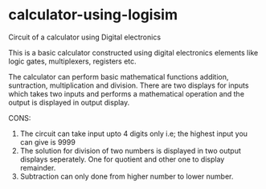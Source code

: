 # calculator-using-logisim
Circuit of a calculator using Digital electronics

This is a basic calculator constructed using digital electronics elements like logic gates, multiplexers, registers etc.

The calculator can perform basic mathematical functions addition, suntraction, multiplication and division.
There are two displays for inputs which takes two inputs and performs a mathematical operation and the output is displayed in output display.

CONS:
1. The circuit can take input upto 4 digits only i.e; the highest input you can give is 9999
2. The solution for division of two numbers is displayed in two output displays seperately. One for quotient and other one to display remainder.
3. Subtraction can only done from higher number to lower number.
